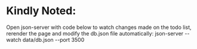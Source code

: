 # Kindly Noted:
Open json-server with code below to watch changes made on the todo list, rerender the page and modify the db.json file automatically:
json-server --watch data/db.json --port 3500
